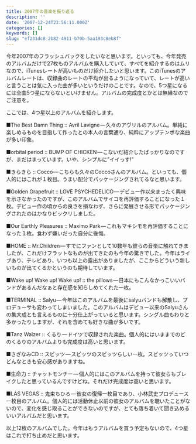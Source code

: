```yaml
---
title: 2007年の音楽を振り返る
description: ''
date: '2007-12-24T23:56:11.000Z'
categories: []
keywords: []
slug: "ef231dc8-2b82-4911-b70b-5aa193c8eb8f"
---
```

今年2007年のフラッシュバックをしたいなと思います。といっても、今年発売のアルバムだけで27枚ものアルバムを購入していて、すべてを紹介するのはムリなので、iTunesレートが高いものだけ紹介したいと思います。このiTunesのアルバムレートは、収録曲のレートの平均が出るようになっていて、レートが高いと言うことは気に入った曲が多いというだけのことです。なので、5つ星になるには全曲5つ星にならないといけません。アルバムの完成度とかとは無縁なのでご注意を。

ここでは、4つ星以上のアルバムを紹介します。

■The Best Damn Thing :: Avril Lavigne — 久々のアヴリルのアルバム。単純に楽しめるものを目指して作ったとの本人の言葉通り、純粋にアップテンポな楽曲が多い印象。

■orbital period :: BUMP OF CHICKEN — こないだ紹介したばっかりなのですが、まだはまっています。いや、シンプルに”イイっす!”

■きらきら :: Cocco — こちらも久々のCoccoさんのアルバム。といっても、個人的にはこれが１枚目。うまい配分でパッケージングされてるなと思います。

■Golden Grapefruit :: LOVE PSYCHEDELICO — デビュー作以来まったく興味を示さなかったのですが、このアルバムでサイコを再評価することになった１枚。デビュー作の頃からの良さを損なわず、さらに発展させる形でパッケージングされたのはかなりビックリしました。

■Our Earthly Pleasures :: Maximo Park — これもマキシモを再評価することになった１枚。食わず嫌いだった自分に後悔。

■HOME :: Mr.Children — すでにファンとして10数年も彼らの音楽に触れてきましたが、これだけフラットなものが出てきたのも今年の驚きでした。今年はライブあり、テレビあり、いつも以上の露出がありましたが、ここからどういう新しいものが出てくるかというのも期待しています。

■Wake up! Wake up! Wake up! :: the pillows — 日本にもこんなかっこいいバンドがあるんだなぁと存在感を知らしめてくれた一枚。

■TERMINAL :: Salyu — 今年はこのアルバムを最後にsalyuバンドも解散し、プロデューサも変わってしまいました。このアルバムはデビュー以来のSalyuさんの集大成とも言えるものに十分仕上がっていると思います。シングル曲もわりと多かったりしますが、それを含めても好きな曲が多いです。

■Tanz Walzer :: くるり — ドイツで収録された楽曲。個人的にはいままでのどのくるりのアルバムよりも完成度は高いと思います。

■さざなみCD :: スピッツ — スピッツのスピッツらしい一枚。スピッツっていつどんなときも安心感がありますね。

■生命力 :: チャットモンチー — 個人的にはこのアルバムを持って彼女らもブレイクしたと思っているんですけどね。それだけ完成度は高いと思います。

■LAS VEGAS :: 鬼束ちひろ — 彼女の復帰一枚目であり、小林武史プロデュース一枚目のアルバム。個人的には活動休止以前の彼女のアルバムを聴いたことがないので、変化を感じ取ることができないのですが、とても落ち着いて聞き込めるいいアルバムだと思います。

以上12枚のアルバムでした。今年はもうアルバムを買う予定もないので、4つ星はこれで打ち止めだと思います。